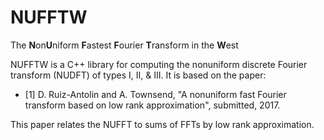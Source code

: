 # NUFFTW
The **N**on**U**niform **F**astest **F**ourier **T**ransform in the **W**est

NUFFTW is a C++ library for computing the nonuniform discrete Fourier transform (NUDFT) of types I, II, & III. It is based on the paper:

* [1] D. Ruiz-Antolin and A. Townsend, "A nonuniform fast Fourier transform based on low rank approximation", submitted, 2017.

This paper relates the NUFFT to sums of FFTs by low rank approximation.
